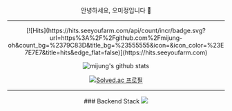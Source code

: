 <div align="center">
  안녕하세요, 오미정입니다 🙌
  <hr>
  [![Hits](https://hits.seeyoufarm.com/api/count/incr/badge.svg?url=https%3A%2F%2Fgithub.com%2Fmijung-oh&count_bg=%2379C83D&title_bg=%23555555&icon=&icon_color=%23E7E7E7&title=hits&edge_flat=false)](https://hits.seeyoufarm.com)

  ![mijung's github stats](https://github-readme-stats.vercel.app/api?username=mijung-oh&show_icons=true&theme=radical)

  [![Solved.ac
  프로필](http://mazassumnida.wtf/api/v2/generate_badge?boj=ael8548)](https://solved.ac/ael8548)

  <hr>
  ### Backend Stack
  <img src="https://img.shields.io/badge/HTML-#6DB33F?style=flat-square&logo=HTML5&logoColor=white"/>

</div>
